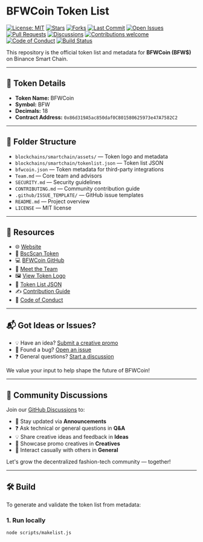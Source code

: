 # BFWCoin Token List

[![License: MIT](https://img.shields.io/github/license/BFWCoin/token-list)](LICENSE)
[![Stars](https://img.shields.io/github/stars/BFWCoin/token-list?style=social)](https://github.com/BFWCoin/token-list/stargazers)
[![Forks](https://img.shields.io/github/forks/BFWCoin/token-list?style=social)](https://github.com/BFWCoin/token-list/forks)
[![Last Commit](https://img.shields.io/github/last-commit/BFWCoin/token-list)](https://github.com/BFWCoin/token-list)
[![Open Issues](https://img.shields.io/github/issues/BFWCoin/token-list)](https://github.com/BFWCoin/token-list/issues)
[![Pull Requests](https://img.shields.io/github/issues-pr/BFWCoin/token-list)](https://github.com/BFWCoin/token-list/pulls)
[![Discussions](https://img.shields.io/github/discussions/BFWCoin/token-list)](https://github.com/BFWCoin/token-list/discussions)
[![Contributions welcome](https://img.shields.io/badge/contributions-welcome-brightgreen.svg?style=flat)](./CONTRIBUTING.md)
[![Code of Conduct](https://img.shields.io/badge/code%20of-conduct-ff69b4.svg)](./CODE_OF_CONDUCT.md)
[![Build Status](https://github.com/BFWCoin/token-list/actions/workflows/build-tokenlist.yml/badge.svg)](https://github.com/BFWCoin/token-list/actions/workflows/build-tokenlist.yml)



This repository is the official token list and metadata for **BFWCoin (BFW$)** on Binance Smart Chain.

---

## 📌 Token Details

- **Token Name:** BFWCoin  
- **Symbol:** BFW  
- **Decimals:** 18  
- **Contract Address:** `0x86d319A5ac850daf0C801580625973e47A7582C2`

---

## 📁 Folder Structure

- `blockchains/smartchain/assets/` — Token logo and metadata  
- `blockchains/smartchain/tokenlist.json` — Token list JSON  
- `bfwcoin.json` — Token metadata for third-party integrations  
- `Team.md` — Core team and advisors  
- `SECURITY.md` — Security guidelines  
- `CONTRIBUTING.md` — Community contribution guide  
- `.github/ISSUE_TEMPLATE/` — GitHub issue templates  
- `README.md` — Project overview  
- `LICENSE` — MIT license  

---

## 🔗 Resources

- 🌐 [Website](https://BangaloreFashionWeek.in/coin)
- 🔎 [BscScan Token](https://bscscan.com/token/0x86d319A5ac850daf0C801580625973e47A7582C2)
- 💻 [BFWCoin GitHub](https://github.com/BFWCoin)
- 👥 [Meet the Team](./Team.md)
- 🖼️ [View Token Logo](./blockchains/smartchain/assets/0x86d319A5ac850daf0C801580625973e47A7582C2/logo.png)
- 📄 [Token List JSON](./blockchains/smartchain/tokenlist.json)
- ✍️ [Contribution Guide](./CONTRIBUTING.md)
- 📃 [Code of Conduct](./CODE_OF_CONDUCT.md)

---

## 📬 Got Ideas or Issues?

- 💡 Have an idea? [Submit a creative promo](../../issues/new?template=creative-submission.yml)
- 🐞 Found a bug? [Open an issue](../../issues/new)
- ❓ General questions? [Start a discussion](https://github.com/BFWCoin/token-list/discussions)

We value your input to help shape the future of BFWCoin!

---

## 💬 Community Discussions

Join our [GitHub Discussions](https://github.com/BFWCoin/token-list/discussions) to:

- 📣 Stay updated via **Announcements**
- ❓ Ask technical or general questions in **Q&A**
- 💡 Share creative ideas and feedback in **Ideas**
- 🎨 Showcase promo creatives in **Creatives**
- 💬 Interact casually with others in **General**

Let's grow the decentralized fashion-tech community — together!

---

## 🛠 Build

To generate and validate the token list from metadata:

### 1. Run locally

```bash
node scripts/makelist.js
